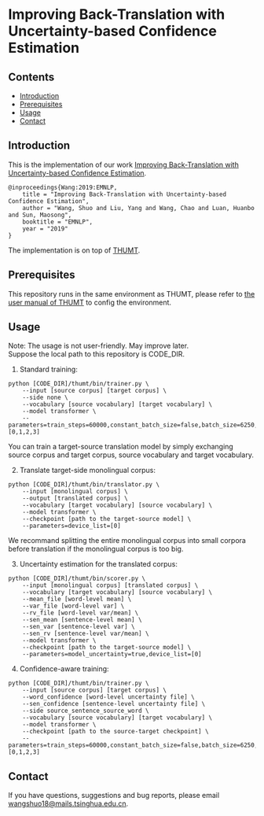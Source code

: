 # Improving Back-Translation with Uncertainty-based Confidence Estimation
## Contents
* [Introduction](#introduction)
* [Prerequisites](#prerequisites)
* [Usage](#usage)
* [Contact](#contact)

## Introduction

This is the implementation of our work <a href="https://arxiv.org/abs/1909.00157">Improving Back-Translation with Uncertainty-based Confidence Estimation</a>. 

<pre><code>@inproceedings{Wang:2019:EMNLP,
    title = "Improving Back-Translation with Uncertainty-based Confidence Estimation",
    author = "Wang, Shuo and Liu, Yang and Wang, Chao and Luan, Huanbo and Sun, Maosong",
    booktitle = "EMNLP",
    year = "2019"
}
</code></pre>

The implementation is on top of [THUMT](https://github.com/thumt/THUMT).

## Prerequisites
This repository runs in the same environment as THUMT, please refer to <a href="https://github.com/THUNLP-MT/THUMT/blob/master/UserManual.pdf">the user manual of THUMT</a> to config the environment.

## Usage
Note: The usage is not user-friendly. May improve later.
<br>
Suppose the local path to this repository is CODE_DIR.

1. Standard training:
<pre><code>python [CODE_DIR]/thumt/bin/trainer.py \
	--input [source corpus] [target corpus] \
	--side none \
	--vocabulary [source vocabulary] [target vocabulary] \
	--model transformer \
	--parameters=train_steps=60000,constant_batch_size=false,batch_size=6250,device_list=[0,1,2,3]
</code></pre>
You can train a target-source translation model by simply exchanging source corpus and target corpus, source vocabulary and target vocabulary.

2. Translate target-side monolingual corpus:
<pre><code>python [CODE_DIR]/thumt/bin/translator.py \
	--input [monolingual corpus] \
	--output [translated corpus] \
	--vocabulary [target vocabulary] [source vocabulary] \
	--model transformer \
	--checkpoint [path to the target-source model] \
	--parameters=device_list=[0]
</code></pre>
We recommand splitting the entire monolingual corpus into small corpora before translation if the monolingual corpus is too big.

3. Uncertainty estimation for the translated corpus:
<pre><code>python [CODE_DIR]/thumt/bin/scorer.py \
	--input [monolingual corpus] [translated corpus] \
	--vocabulary [target vocabulary] [source vocabulary] \
	--mean_file [word-level mean] \
	--var_file [word-level var] \
	--rv_file [word-level var/mean] \
	--sen_mean [sentence-level mean] \
	--sen_var [sentence-level var] \
	--sen_rv [sentence-level var/mean] \
	--model transformer \
	--checkpoint [path to the target-source model] \
	--parameters=model_uncertainty=true,device_list=[0]
</code></pre>

4. Confidence-aware training:
<pre><code>python [CODE_DIR]/thumt/bin/trainer.py \
	--input [source corpus] [target corpus] \
	--word_confidence [word-level uncertainty file] \
	--sen_confidence [sentence-level uncertainty file] \
	--side source_sentence_source_word \
	--vocabulary [source vocabulary] [target vocabulary] \
	--model transformer \
	--checkpoint [path to the source-target checkpoint] \
	--parameters=train_steps=60000,constant_batch_size=false,batch_size=6250,device_list=[0,1,2,3]
</code></pre>

## Contact

If you have questions, suggestions and bug reports, please email [wangshuo18@mails.tsinghua.edu.cn](mailto:wangshuo18@mails.tsinghua.edu.cn).
